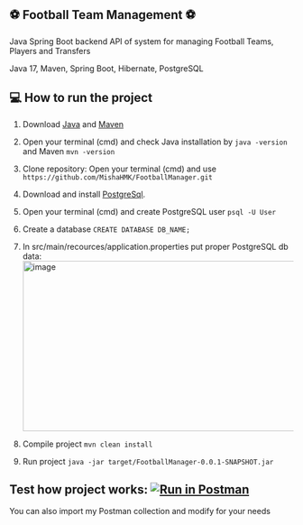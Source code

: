 ## ⚽ **Football Team Management** ⚽

Java Spring Boot backend API of system for managing Football Teams, Players and Transfers

Java 17, Maven, Spring Boot, Hibernate, PostgreSQL

## :computer: **How to run the project**
1. Download [Java](https://www.oracle.com/java/technologies/javase/jdk17-archive-downloads.html) and [Maven](https://maven.apache.org/install.html)
2. Open your terminal (cmd) and check Java installation by `java -version` and Maven `mvn -version`
3. Clone repository: Open your terminal (cmd) and use `https://github.com/MishaHMK/FootballManager.git`
4. Download and install [PostgreSql](https://www.postgresql.org/download/).
5. Open your terminal (cmd) and create PostgreSQL user `psql -U User`
6. Create a database `CREATE DATABASE DB_NAME;`
7. In src/main/recources/application.properties put proper PostgreSQL db data:
   <img width="883" height="302" alt="image" src="https://github.com/user-attachments/assets/3ea9450d-81f1-40b3-a3e2-a9992d38496a" />

8. Сompile project `mvn clean install` 
9. Run project `java -jar target/FootballManager-0.0.1-SNAPSHOT.jar`

## Test how project works: [![Run in Postman](https://run.pstmn.io/button.svg)](https://www.postman.com/team66-9067/michhmk-public/collection/5zle125/football-management-api) 

You can also import my Postman collection and modify for your needs
